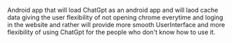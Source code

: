 Android app that will load ChatGpt as an android app and will laod cache data giving the user flexibility of not opening chrome everytime and loging in the website and rather will provide more smooth UserInterface and more flexibility of using ChatGpt for the people who don't know how to use it.
